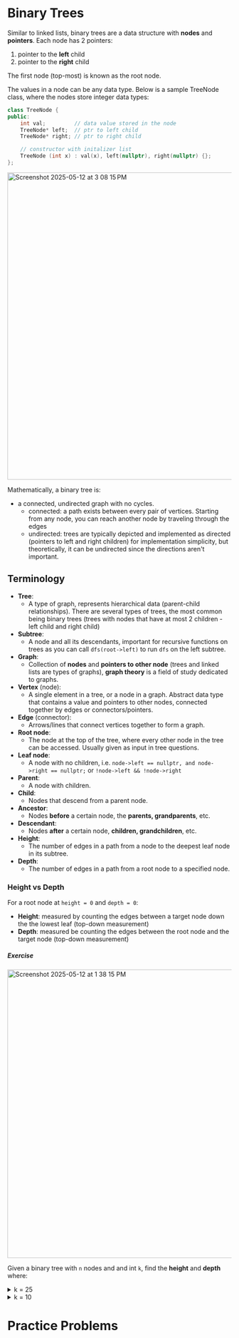 # Binary Trees
Similar to linked lists, binary trees are a data structure with **nodes** and **pointers**. 
Each node has 2 pointers: 
1) pointer to the **left** child
2) pointer to the **right** child

The first node (top-most) is known as the root node. 

The values in a node can be any data type. Below is a sample TreeNode class, where the nodes store integer data types: 
```cpp
class TreeNode {
public:
    int val;         // data value stored in the node 
    TreeNode* left;  // ptr to left child
    TreeNode* right; // ptr to right child

    // constructor with initalizer list
    TreeNode (int x) : val(x), left(nullptr), right(nullptr) {};
};
```
<img width="690" alt="Screenshot 2025-05-12 at 3 08 15 PM" src="https://github.com/user-attachments/assets/63862eb9-1f06-40d0-b6d9-da8c33a7567a" />

Mathematically, a binary tree is: 
- a connected, undirected graph with no cycles.
	- connected: a path exists between every pair of vertices. Starting from any node, you can reach another node by traveling through the edges
	- undirected: trees are typically depicted and implemented as directed (pointers to left and right children) for implementation simplicity, but theoretically, it can be undirected since the directions aren't important. 

## Terminology
- **Tree**: 
	- A type of graph, represents hierarchical data (parent-child relationships). There are several types of trees, the most common being binary trees (trees with nodes that have at most 2 children - left child and right child)
- **Subtree**: 
	- A node and all its descendants, important for recursive functions on trees as you can call `dfs(root->left)` to run `dfs` on the left subtree. 
- **Graph**: 
	- Collection of **nodes** and **pointers to other node** (trees and linked lists are types of graphs), **graph theory** is a field of study dedicated to graphs. 
- **Vertex** (node):
	- A single element in a tree, or a node in a graph. Abstract data type that contains a value and pointers to other nodes, connected together by edges or connectors/pointers. 
- **Edge** (connector):
	- Arrows/lines that connect vertices together to form a graph.
- **Root node**: 
	- The node at the top of the tree, where every other node in the tree can be accessed. Usually given as input in tree questions. 
- **Leaf node**:
	- A node with no children, i.e. `node->left == nullptr, and node->right == nullptr;` or `!node->left && !node->right`
- **Parent**: 
	- A node with children. 
- **Child**: 
	- Nodes that descend from a parent node.
- **Ancestor**: 
	- Nodes **before** a certain node, the **parents, grandparents**, etc. 
- **Descendant**: 
	- Nodes **after** a certain node, **children, grandchildren**, etc. 
- **Height**:
	- The number of edges in a path from a node to the deepest leaf node in its subtree.
- **Depth**:
	- The number of edges in a path from a root node to a specified node.


### Height vs Depth
For a root node at `height = 0` and `depth = 0`:
- **Height**: measured by counting the edges between a target node down the the lowest leaf (top-down measurement)
- **Depth**: measured be counting the edges between the root node and the target node (top-down measurement)

##### Exercise
<img width="648" alt="Screenshot 2025-05-12 at 1 38 15 PM" src="https://github.com/user-attachments/assets/e5cbb7b3-2c36-43da-95d5-d59db71d6860" />

Given a binary tree with `n` nodes and and int `k`, find the **height** and **depth** where: 
<details>
<summary>k = 25</summary>
<br>
height = 1
depth = 2
</details>
<details>
<summary>k = 10</summary>
<br>
height = 2
depth = 1
</details>

# Practice Problems


